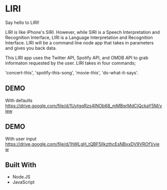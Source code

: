 # LIRI

Say hello to LIRI!

LIRI is like iPhone's SIRI. However, while SIRI is a Speech Interpretation and Recognition Interface, 
LIRI is a Language Interpretation and Recognition Interface. LIRI will be a command line node app that 
takes in parameters and gives you back data.

This LIRI app uses the Twitter API, Spotify API, and OMDB API to grab informaton requested by the user.
LIRI takes in four commands;

'concert-this',
'spotify-this-song',
'movie-this',
'do-what-it-says'.


## DEMO
With defaults https://drive.google.com/file/d/1UytgqRzs4INOb68_mMBqrMdCjQckaY5M/view

## DEMO 
With user input https://drive.google.com/file/d/1hWLgH_tQBF5IlkzthcEsNBxxDV9VROf1/view

## Built With
* Node.JS
* JavaScript

